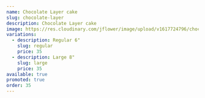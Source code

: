 ```yaml
---
name: Chocolate Layer cake
slug: chocolate-layer
description: Chocolate Layer cake
image: https://res.cloudinary.com/jflower/image/upload/v1617724796/chocolate-layer_oejalz.jpg
variations:
  - description: Regular 6"
    slug: regular
    price: 35
  - description: Large 8"
    slug: large
    price: 35
available: true
promoted: true
order: 35
---
```

